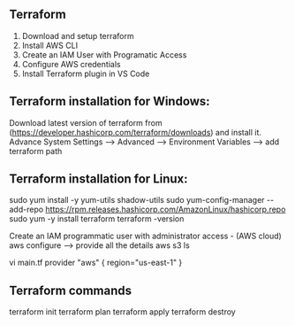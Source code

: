 Terraform 
----------------------------------
1. Download and setup terraform
2. Install AWS CLI
3. Create an IAM User with Programatic Access
4. Configure AWS credentials
5. Install Terraform plugin in VS Code

Terraform installation for Windows:
-----------------------------------
Download latest version of terraform from (https://developer.hashicorp.com/terraform/downloads) and install it.
Advance System Settings --> Advanced --> Environment Variables --> add terraform path

Terraform installation for Linux:
-----------------------------------
sudo yum install -y yum-utils shadow-utils
sudo yum-config-manager --add-repo https://rpm.releases.hashicorp.com/AmazonLinux/hashicorp.repo
sudo yum -y install terraform
terraform -version

Create an IAM programmatic user with administrator access - (AWS cloud)
aws configure --> provide all the details
aws s3 ls

vi main.tf
provider "aws" {
  region="us-east-1"
}

Terraform commands
--------------------------------------------------------
terraform init
terraform plan
terraform apply
terraform destroy
